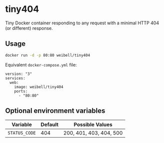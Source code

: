 # tiny404

Tiny Docker container responding to any request with a minimal HTTP 404 (or different) response.


## Usage

```bash
docker run -d -p 80:80 weibell/tiny404
```

Equivalent `docker-compose.yml` file:

```docker-compose
version: "3"
services:
  web:
    image: weibell/tiny404
    ports:
      - "80:80"
```

## Optional environment variables

| Variable  | Default | Possible Values |
| - | - | - |
| `STATUS_CODE` | 404 | 200, 401, 403, 404, 500 |
